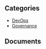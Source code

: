 # 


## Categories
- [DevOps](./DevOps/README.md)
- [Governance](./Governance/README.md)

## Documents

